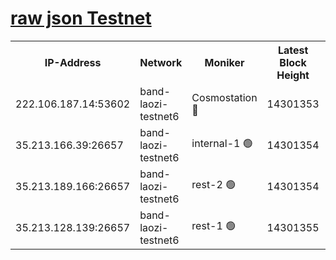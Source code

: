 
[raw json Testnet](https://rpc-check.bandt.stavr.tech/bandt/rpcbandt_result.json)
=

<table><tr><th>IP-Address</th><th>Network</th><th>Moniker</th><th>Latest Block Height</th><th>Earliest Block Height</th><th>Catching Up</th><th>Tx Index</th><th>Voting Power</th><th>Scan Time</th></tr><tr><td>222.106.187.14:53602</td><td>band-laozi-testnet6</td><td>Cosmostation 🔴</td><td>14301353</td><td>13177501</td><td>False</td><td>on</td><td>2203223</td><td>2023-12-28T12:21:49.941111540UTC</td></tr><tr><td>35.213.166.39:26657</td><td>band-laozi-testnet6</td><td>internal-1 🟢</td><td>14301354</td><td>14201353</td><td>False</td><td>on</td><td>0</td><td>2023-12-28T12:21:51.400566908UTC</td></tr><tr><td>35.213.189.166:26657</td><td>band-laozi-testnet6</td><td>rest-2 🟢</td><td>14301354</td><td>14201354</td><td>False</td><td>on</td><td>0</td><td>2023-12-28T12:21:52.600119925UTC</td></tr><tr><td>35.213.128.139:26657</td><td>band-laozi-testnet6</td><td>rest-1 🟢</td><td>14301355</td><td>14201355</td><td>False</td><td>on</td><td>0</td><td>2023-12-28T12:21:55.892925794UTC</td></tr></table>
